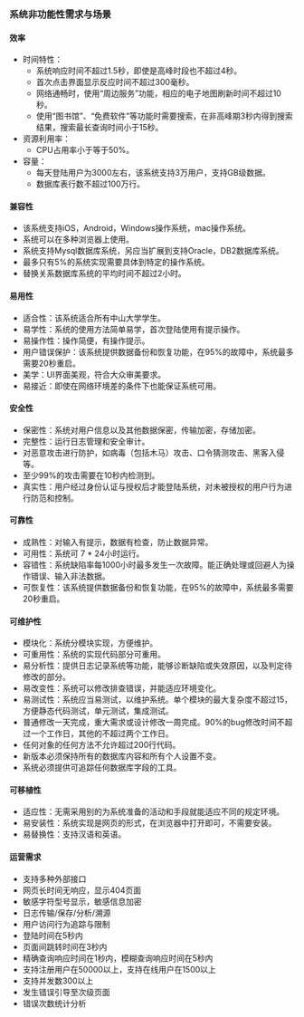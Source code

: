 ### 系统非功能性需求与场景

#### 效率

- 时间特性：
  - 系统响应时间不超过1.5秒，即使是高峰时段也不超过4秒。
  - 首次点击界面显示反应时间不超过300毫秒。
  - 网络通畅时，使用“周边服务”功能，相应的电子地图刷新时间不超过10秒。
  - 使用“图书馆”、“免费软件”等功能时需要搜索，在非高峰期3秒内得到搜索结果，搜索最长查询时间小于15秒。
- 资源利用率：
  - CPU占用率小于等于50%。
- 容量：
  - 每天登陆用户为3000左右，该系统支持3万用户，支持GB级数据。
  - 数据库表行数不超过100万行。

#### 兼容性

- 该系统支持iOS，Android，Windows操作系统，mac操作系统。
- 系统可以在多种浏览器上使用。
- 系统支持Mysql数据库系统，另应当扩展到支持Oracle，DB2数据库系统。
- 最多只有5%的系统实现需要具体到特定的操作系统。
- 替换关系数据库系统的平均时间不超过2小时。

#### 易用性

- 适合性：该系统适合所有中山大学学生。
- 易学性：系统的使用方法简单易学，首次登陆使用有提示操作。
- 易操作性：操作简便，有操作提示。
- 用户错误保护：该系统提供数据备份和恢复功能，在95%的故障中，系统最多需要20秒重启。
- 美学：UI界面美观，符合大众审美要求。
- 易接近：即使在网络环境差的条件下也能保证系统可用。

#### 安全性

- 保密性：系统对用户信息以及其他数据保密，传输加密，存储加密。
- 完整性：运行日志管理和安全审计。
- 对恶意攻击进行防护，如病毒（包括木马）攻击、口令猜测攻击、黑客入侵等。
- 至少99%的攻击需要在10秒内检测到。
- 真实性：用户经过身份认证与授权后才能登陆系统，对未被授权的用户行为进行防范和控制。

#### 可靠性

- 成熟性：对输入有提示，数据有检查，防止数据异常。
- 可用性：系统可 7 * 24小时运行。
- 容错性：系统缺陷率每1000小时最多发生一次故障。能正确处理或回避人为操作错误、输入非法数据。
- 可恢复性：该系统提供数据备份和恢复功能，在95%的故障中，系统最多需要20秒重启。

#### 可维护性

- 模块化：系统分模块实现，方便维护。
- 可重用性：系统的实现代码部分可重用。
- 易分析性：提供日志记录系统等功能，能够诊断缺陷或失效原因，以及判定待修改的部分。
- 易改变性：系统可以修改排查错误，并能适应环境变化。
- 易测试性：系统应当易测试，以维护系统。单个模块的最大复杂度不超过15，方便静态代码测试，单元测试，集成测试。
- 普通修改一天完成，重大需求或设计修改一周完成。90%的bug修改时间不超过一个工作日，其他的不超过两个工作日。
- 任何对象的任何方法不允许超过200行代码。
- 新版本必须保持所有的数据库内容和所有个人设置不变。
- 系统必须提供可追踪任何数据库字段的工具。

#### 可移植性

- 适应性：无需采用别的为系统准备的活动和手段就能适应不同的规定环境。
- 易安装性：系统实现是网页的形式，在浏览器中打开即可，不需要安装。
- 易替换性：支持汉语和英语。

#### 运营需求

- 支持多种外部接口
- 网页长时间无响应，显示404页面
- 敏感字符型号显示，敏感信息加密
- 日志传输/保存/分析/溯源
- 用户访问行为追踪与限制
- 登陆时间在5秒内
- 页面间跳转时间在3秒内
- 精确查询响应时间在1秒内，模糊查询响应时间在5秒内
- 支持注册用户在50000以上，支持在线用户在1500以上
- 支持并发数300以上
- 发生错误引导至次级页面
- 错误次数统计分析